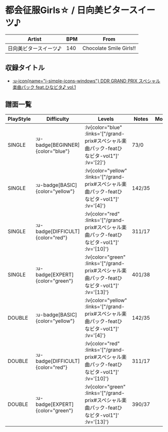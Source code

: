 # 都会征服Girls☆ / 日向美ビタースイーツ♪

|Artist|BPM|From|
|------|---|----|
|日向美ビタースイーツ♪|140|Chocolate Smile Girls!!|

## 収録タイトル

- [ :u-icon{name="i-simple-icons-windows"} DDR GRAND PRIX スペシャル楽曲パック feat.ひなビタ♪ vol.1](/grand-prix#スペシャル楽曲パック-featひなビタ-vol1)

## 譜面一覧

|PlayStyle|Difficulty|Levels|Notes|Movie|
|---------|----------|------|-----|-----|
|SINGLE| :u-badge[BEGINNER]{color="blue"} | :lv{color="blue" :links='["/grand-prix#スペシャル楽曲パック-featひなビタ-vol1"]' :lv='[2]'} |73/0||
|SINGLE| :u-badge[BASIC]{color="yellow"} | :lv{color="yellow" :links='["/grand-prix#スペシャル楽曲パック-featひなビタ-vol1"]' :lv='[4]'} |142/35||
|SINGLE| :u-badge[DIFFICULT]{color="red"} | :lv{color="red" :links='["/grand-prix#スペシャル楽曲パック-featひなビタ-vol1"]' :lv='[10]'} |311/17||
|SINGLE| :u-badge[EXPERT]{color="green"} | :lv{color="green" :links='["/grand-prix#スペシャル楽曲パック-featひなビタ-vol1"]' :lv='[13]'} |401/38||
|DOUBLE| :u-badge[BASIC]{color="yellow"} | :lv{color="yellow" :links='["/grand-prix#スペシャル楽曲パック-featひなビタ-vol1"]' :lv='[4]'} |142/35||
|DOUBLE| :u-badge[DIFFICULT]{color="red"} | :lv{color="red" :links='["/grand-prix#スペシャル楽曲パック-featひなビタ-vol1"]' :lv='[10]'} |311/17||
|DOUBLE| :u-badge[EXPERT]{color="green"} | :lv{color="green" :links='["/grand-prix#スペシャル楽曲パック-featひなビタ-vol1"]' :lv='[13]'} |390/37||
